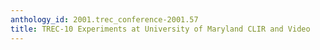 ```yaml
---
anthology_id: 2001.trec_conference-2001.57
title: TREC-10 Experiments at University of Maryland CLIR and Video
---
```

